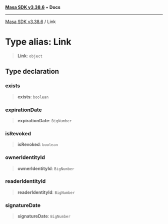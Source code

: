 [**Masa SDK v3.38.6**](../README.md) • **Docs**

***

[Masa SDK v3.38.6](../globals.md) / Link

# Type alias: Link

> **Link**: `object`

## Type declaration

### exists

> **exists**: `boolean`

### expirationDate

> **expirationDate**: `BigNumber`

### isRevoked

> **isRevoked**: `boolean`

### ownerIdentityId

> **ownerIdentityId**: `BigNumber`

### readerIdentityId

> **readerIdentityId**: `BigNumber`

### signatureDate

> **signatureDate**: `BigNumber`
